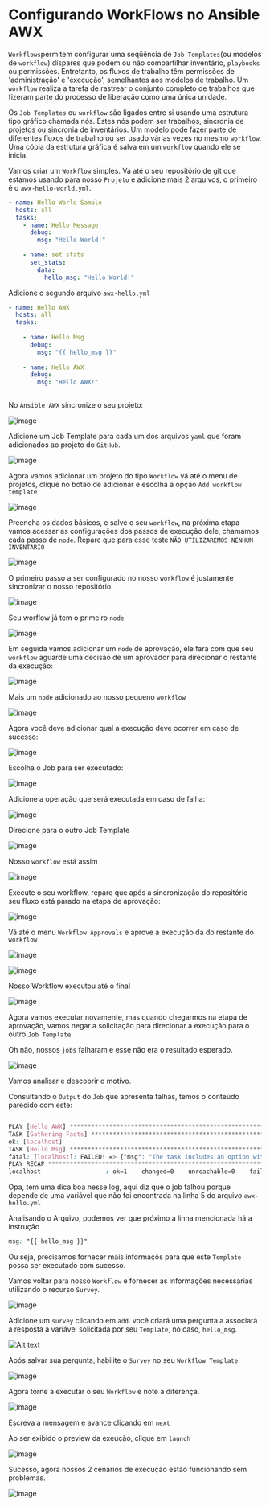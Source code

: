 Configurando WorkFlows no Ansible AWX
==========================================

`Workflows`permitem configurar uma seqüência de `Job Templates`(ou modelos de `workflow`) díspares que podem ou não compartilhar inventário, `playbooks` ou permissões. Entretanto, os fluxos de trabalho têm permissões de 'administração' e 'execução', semelhantes aos modelos de trabalho. Um `workflow` realiza a tarefa de rastrear o conjunto completo de trabalhos que fizeram parte do processo de liberação como uma única unidade.

Os `Job Templates` ou `workflow` são ligados entre si usando uma estrutura tipo gráfico chamada nós. Estes nós podem ser trabalhos, sincronia de projetos ou sincronia de inventários. Um modelo pode fazer parte de diferentes fluxos de trabalho ou ser usado várias vezes no mesmo `workflow`. Uma cópia da estrutura gráfica é salva em um  `workflow` quando ele se inicia.

Vamos criar um `Workflow` simples. Vá até o seu repositório de git que estamos usando para nosso `Projeto` e adicione mais 2 arquivos, o primeiro é o `awx-hello-world.yml`.

```yaml
- name: Hello World Sample
  hosts: all
  tasks:
    - name: Hello Message
      debug:
        msg: "Hello World!"
        
    - name: set stats 
      set_stats:
        data:
          hello_msg: "Hello World!"
```

Adicione o segundo arquivo `awx-hello.yml`

```yaml
- name: Hello AWX
  hosts: all
  tasks:
  
    - name: Hello Msg
      debug:
        msg: "{{ hello_msg }}"
  
    - name: Hello AWX
      debug:
        msg: "Hello AWX!"
        
```

No `Ansible AWX` sincronize o seu projeto:

![image](images/08-04-01.png)

Adicione um Job Template para cada um dos arquivos `yaml` que foram adicionados ao projeto do `GitHub`.

![image](images/08-04-05.png)

Agora vamos adicionar um projeto do tipo `Workflow` vá até o menu de projetos, clique no botão de adicionar e escolha a opção `Add workflow template`

![image](images/08-04-02.png)

Preencha os dados básicos, e salve o seu `workflow`, na próxima etapa vamos acessar as configurações dos passos de execução dele, chamamos cada passo de `node`. Repare que para esse teste `NÃO UTILIZAREMOS NENHUM INVENTÁRIO`

![image](images/08-04-03.png)

O primeiro passo a ser configurado no nosso `workflow` é justamente sincronizar o nosso repositório.

![image](images/08-04-04.png)

Seu worflow já tem o primeiro `node`

![image](images/08-04-06.png)

Em seguida vamos adicionar um `node` de aprovação, ele fará com que seu `workflow` aguarde uma decisão de um aprovador para direcionar o restante da execução:


![image](images/08-04-07.png)

Mais um `node` adicionado ao nosso pequeno `workflow`

![image](images/08-04-08.png)

Agora você deve adicionar qual a execução deve ocorrer em caso de sucesso:

![image](images/08-04-09.png)

Escolha o Job para ser executado:

![image](images/08-04-10.png)

Adicione a operação que será executada em caso de falha:

![image](images/08-04-11.png)

Direcione para o outro Job Template

![image](images/08-04-12.png)

Nosso `workflow` está assim

![image](images/08-04-13.png)

Execute o seu workflow, repare que após a sincronização do repositório seu fluxo está parado na etapa de aprovação:

![image](images/08-04-14.png)

Vá até o menu `Workflow Approvals` e aprove a execução da do restante do `workflow`

![image](images/08-04-15.png)

![image](images/08-04-16.png)

Nosso Workflow executou até o final

![image](images/08-04-17.png)

Agora vamos executar novamente, mas quando chegarmos na etapa de aprovação, vamos negar a solicitação para direcionar a execução para o outro `Job Template`.

Oh não, nossos `jobs` falharam e esse não era o resultado esperado.

![image](images/08-04-18.png)

Vamos analisar e descobrir o motivo.

Consultando o `Output` do `Job` que apresenta falhas, temos o conteúdo parecido com este:

```css

PLAY [Hello AWX] ***************************************************************
TASK [Gathering Facts] *********************************************************
ok: [localhost]
TASK [Hello Msg] ***************************************************************
fatal: [localhost]: FAILED! => {"msg": "The task includes an option with an undefined variable. The error was: 'hello_msg' is undefined. 'hello_msg' is undefined\n\nThe error appears to be in '/runner/project/awx-hello.yml': line 5, column 7, but may\nbe elsewhere in the file depending on the exact syntax problem.\n\nThe offending line appears to be:\n\n\n    - name: Hello Msg\n      ^ here\n"}
PLAY RECAP *********************************************************************
localhost                  : ok=1    changed=0    unreachable=0    failed=1    skipped=0    rescued=0    ignored=0   
```

Opa, tem uma dica boa nesse log, aqui diz que o job falhou porque depende de uma variável que não foi encontrada na linha 5 do arquivo `awx-hello.yml`

Analisando o Arquivo, podemos ver que próximo a linha mencionada há a instrução 

```css 
msg: "{{ hello_msg }}" 
```

Ou seja, precisamos fornecer mais informaçõs para que este `Template` possa ser executado com sucesso.

Vamos voltar para nosso `Workflow` e fornecer as informações necessárias utilizando o recurso `Survey`.

![image](images/08-04-19.png)

Adicione um `survey` clicando em `add`. você criará uma pergunta a associará a resposta a variável solicitada por seu `Template`, no caso, `hello_msg`.

![Alt text](images/08-04-20.png)

Após salvar sua pergunta, habilite o `Survey` no seu `Workflow Template`

![image](images/08-04-21.png)

Agora torne a executar o seu `Workflow` e note a diferença.

![image](images/08-04-22.png)

Escreva a mensagem e avance clicando em `next`

Ao ser exibido o preview da exeução, clique em `launch`

![image](images/08-04-23.png)

Sucesso, agora nossos 2 cenários de execução estão funcionando sem problemas.

![image](images/08-04-24.png)